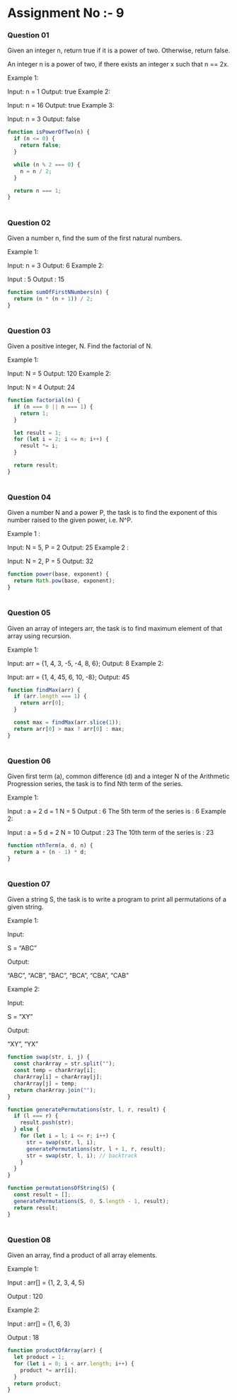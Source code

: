 # Assignment No :- 9
### Question 01
Given an integer n, return true if it is a power of two. Otherwise, return false.

An integer n is a power of two, if there exists an integer x such that n == 2x.

Example 1:

Input: n = 1
Output: true
Example 2:

Input: n = 16
Output: true
Example 3:

Input: n = 3
Output: false
```js
function isPowerOfTwo(n) {
  if (n <= 0) {
    return false;
  }

  while (n % 2 === 0) {
    n = n / 2;
  }

  return n === 1;
}
```
#
### Question 02
Given a number n, find the sum of the first natural numbers.

Example 1:

Input: n = 3
Output: 6
Example 2:

Input : 5
Output : 15
```js
function sumOfFirstNNumbers(n) {
  return (n * (n + 1)) / 2;
}
```
#
### Question 03
Given a positive integer, N. Find the factorial of N.

Example 1:

Input: N = 5
Output: 120
Example 2:

Input: N = 4
Output: 24
```js
function factorial(n) {
  if (n === 0 || n === 1) {
    return 1;
  }

  let result = 1;
  for (let i = 2; i <= n; i++) {
    result *= i;
  }

  return result;
}
```
#
### Question 04
Given a number N and a power P, the task is to find the exponent of this number raised to the given power, i.e. N^P.

Example 1 :

Input: N = 5, P = 2
Output: 25
Example 2 :

Input: N = 2, P = 5
Output: 32
```js
function power(base, exponent) {
  return Math.pow(base, exponent);
}
```
#
### Question 05
Given an array of integers arr, the task is to find maximum element of that array using recursion.

Example 1:

Input: arr = {1, 4, 3, -5, -4, 8, 6};
Output: 8
Example 2:

Input: arr = {1, 4, 45, 6, 10, -8};
Output: 45
```js
function findMax(arr) {
  if (arr.length === 1) {
    return arr[0];
  }

  const max = findMax(arr.slice(1));
  return arr[0] > max ? arr[0] : max;
}
```
#
### Question 06
Given first term (a), common difference (d) and a integer N of the Arithmetic Progression series, the task is to find Nth term of the series.

Example 1:

Input : a = 2 d = 1 N = 5
Output : 6 The 5th term of the series is : 6
Example 2:

Input : a = 5 d = 2 N = 10
Output : 23 The 10th term of the series is : 23
```js
function nthTerm(a, d, n) {
  return a + (n - 1) * d;
}
```
#
### Question 07
Given a string S, the task is to write a program to print all permutations of a given string.

Example 1:

Input:

S = “ABC”

Output:

“ABC”, “ACB”, “BAC”, “BCA”, “CBA”, “CAB”

Example 2:

Input:

S = “XY”

Output:

“XY”, “YX”
```js
function swap(str, i, j) {
  const charArray = str.split("");
  const temp = charArray[i];
  charArray[i] = charArray[j];
  charArray[j] = temp;
  return charArray.join("");
}

function generatePermutations(str, l, r, result) {
  if (l === r) {
    result.push(str);
  } else {
    for (let i = l; i <= r; i++) {
      str = swap(str, l, i);
      generatePermutations(str, l + 1, r, result);
      str = swap(str, l, i); // backtrack
    }
  }
}

function permutationsOfString(S) {
  const result = [];
  generatePermutations(S, 0, S.length - 1, result);
  return result;
}
```
#
### Question 08
Given an array, find a product of all array elements.

Example 1:

Input : arr[] = {1, 2, 3, 4, 5}

Output : 120

Example 2:

Input : arr[] = {1, 6, 3}

Output : 18
```js
function productOfArray(arr) {
  let product = 1;
  for (let i = 0; i < arr.length; i++) {
    product *= arr[i];
  }
  return product;
}
```